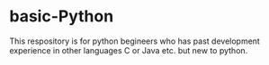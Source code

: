 # basic-Python
This respository is for python begineers who has past development experience in other languages C or Java etc. but new to python.
